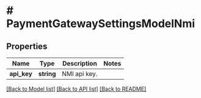 # # PaymentGatewaySettingsModelNmi

## Properties

Name | Type | Description | Notes
------------ | ------------- | ------------- | -------------
**api_key** | **string** | NMI api key. |

[[Back to Model list]](../../README.md#models) [[Back to API list]](../../README.md#endpoints) [[Back to README]](../../README.md)
